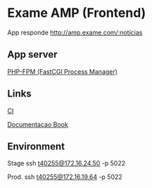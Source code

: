 # Exame AMP (Frontend)

App responde http://amp.exame.com/:noticias

## App server

[PHP-FPM (FastCGI Process Manager)](http://php-fpm.org/)

## Links

[CI](http://jenkins.googleamp.abrdigital.com.br/view/GoogleAmp/)

[Documentacao Book](https://confluence.abril.com.br/pages/viewpage.action?title=BOOK+-+GoogleAMP&spaceKey=operacoes)


## Environment

Stage
ssh t40255@172.16.24.50 -p 5022

Prod.
ssh t40255@172.16.19.64 -p 5022